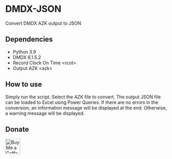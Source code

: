 # DMDX-JSON
Convert DMDX AZK output to JSON

## Dependencies
* Python 3.9
* DMDX 6.1.5.2
* Record Clock On Time \<rcot\>
* Output AZK \<azk\>

## How to use
Simply run the script. Select the AZK file to convert. 
The output JSON file can be loaded to Excel using Power Queries.
If there are no errors in the conversion, an information message will be displayed at the end. Otherwise, a warning message will be displayed.

## Donate
<a href='https://ko-fi.com/zaphands' target='_blank'><img height='35' style='border:0px;height:46px;' src='https://az743702.vo.msecnd.net/cdn/kofi3.png?v=0' border='0' alt='Buy Me a Coffee at ko-fi.com' />
